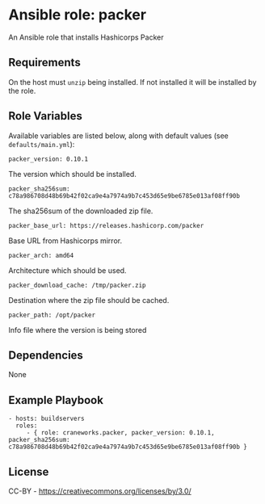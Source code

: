 Ansible role: packer
=========

An Ansible role that installs Hashicorps Packer

Requirements
------------

On the host must `unzip` being installed. If not installed it will be installed by the role.

Role Variables
--------------

Available variables are listed below, along with default values (see `defaults/main.yml`):

	packer_version: 0.10.1

The version which should be installed.

	packer_sha256sum: c78a986708d48b69b42f02ca9e4a7974a9b7c453d65e9be6785e013af08ff90b

The sha256sum of the downloaded zip file.

	packer_base_url: https://releases.hashicorp.com/packer

Base URL from Hashicorps mirror.

	packer_arch: amd64

Architecture which should be used.

	packer_download_cache: /tmp/packer.zip

Destination where the zip file should be cached.

	packer_path: /opt/packer

Info file where the version is being stored

Dependencies
------------

None

Example Playbook
----------------

    - hosts: buildservers
      roles:
         - { role: craneworks.packer, packer_version: 0.10.1, packer_sha256sum: c78a986708d48b69b42f02ca9e4a7974a9b7c453d65e9be6785e013af08ff90b }

License
-------

CC-BY - https://creativecommons.org/licenses/by/3.0/


